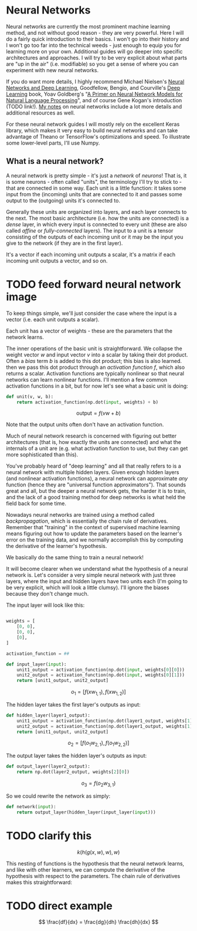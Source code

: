 # Neural Networks

Neural networks are currently the most prominent machine learning method, and not without good reason - they are very powerful. Here I will do a fairly quick introduction to their basics. I won't go into their history and I won't go too far into the technical weeds - just enough to equip you for learning more on your own. Additional guides will go deeper into specific architectures and approaches. I will try to be very explicit about what parts are "up in the air" (i.e. modifiable) so you get a sense of where you can experiment with new neural networks.

If you do want more details, I highly recommend Michael Nielsen's [Neural Networks and Deep Learning](http://neuralnetworksanddeeplearning.com/), Goodfellow, Bengio, and Courville's [Deep Learning](http://www.deeplearningbook.org/) book, Yoav Goldberg's "[A Primer on Neural Network Models for Natural Language Processing](http://arxiv.org/abs/1510.00726)", and of course Gene Kogan's introduction (TODO link!). [My notes](http://frnsys.com/ai_notes/machine_learning/neural_nets.html) on neural networks include a lot more details and additional resources as well.

For these neural network guides I will mostly rely on the excellent Keras library, which makes it very easy to build neural networks and can take advantage of Theano or TensorFlow's optimizations and speed. To illustrate some lower-level parts, I'll use Numpy.

## What is a neural network?

A neural network is pretty simple - it's just a _network_ of _neurons_! That is, it is some neurons - often called "units", the terminology I'll try to stick to - that are connected in some way. Each unit is a little function: it takes some input from the (incoming) units that are connected to it and passes some output to the (outgoing) units it's connected to.

Generally these units are organized into layers, and each layer connects to the next. The most basic architecture (i.e. how the units are connected) is a _dense_ layer, in which every input is connected to every unit (these are also called _affine_ or _fully-connected_ layers). The input to a unit is a tensor consisting of the outputs of each incoming unit or it may be the input you give to the network (if they are in the first layer).

It's a vector if each incoming unit outputs a scalar, it's a matrix if each incoming unit outputs a vector, and so on.

# TODO feed forward neural network image

To keep things simple, we'll just consider the case where the input is a vector (i.e. each unit outputs a scalar).

Each unit has a vector of weights - these are the parameters that the network learns.

The inner operations of the basic unit is straightforward. We collapse the weight vector $w$ and input vector $v$ into a scalar by taking their dot product. Often a _bias_ term $b$ is added to this dot product; this bias is also learned. then we pass this dot product through an _activation function_ $f$, which also returns a scalar. Activation functions are typically nonlinear so that neural networks can learn nonlinear functions. I'll mention a few common activation functions in a bit, but for now let's see what a basic unit is doing:

```python
def unit(v, w, b):
    return activation_function(np.dot(input, weights) + b)
```

$$
\text{output} = f(vw + b)
$$

Note that the output units often don't have an activation function.

Much of neural network research is concerned with figuring out better architectures (that is, how exactly the units are connected) and what the internals of a unit are (e.g. what activation function to use, but they can get more sophisticated than this).

You've probably heard of "deep learning" and all that really refers to is a neural network with multiple hidden layers. Given enough hidden layers (and nonlinear activation functions), a neural network can approximate _any_ function (hence they are "universal function approximators"). That sounds great and all, but the deeper a neural network gets, the harder it is to train, and the lack of a good training method for deep networks is what held the field back for some time.

Nowadays neural networks are trained using a method called _backpropagation_, which is essentially the chain rule of derivatives. Remember that "training" in the context of supervised machine learning means figuring out how to update the parameters based on the learner's error on the training data, and we normally accomplish this by computing the derivative of the learner's hypothesis.

We basically do the same thing to train a neural network!

It will become clearer when we understand what the hypothesis of a neural network is. Let's consider a very simple neural network with just three layers, where the input and hidden layers have two units each (I'm going to be very explicit, which will look a little clumsy). I'll ignore the biases because they don't change much.

The input layer will look like this:

```python

weights = [
    [0, 0],
    [0, 0],
    [0],
]

activation_function = ##

def input_layer(input):
    unit1_output = activation_function(np.dot(input, weights[0][0]))
    unit2_output = activation_function(np.dot(input, weights[0][1]))
    return [unit1_output, unit2_output]
```

$$
o_1 = [f(x w_{1,1}), f(x w_{1,2})]
$$

The hidden layer takes the first layer's outputs as input:

```python
def hidden_layer(layer1_output):
    unit1_output = activation_function(np.dot(layer1_output, weights[1][0]))
    unit2_output = activation_function(np.dot(layer1_output, weights[1][1]))
    return [unit1_output, unit2_output]
```

$$
o_2 = [f(o_1 w_{2,1}), f(o_1 w_{2,2})]
$$

The output layer takes the hidden layer's outputs as input:

```python
def output_layer(layer2_output):
    return np.dot(layer2_output, weights[2][0])
```

$$
o_3 = f(o_2 w_{3,1})
$$

So we could rewrite the network as simply:

```python
def network(input):
    return output_layer(hidden_layer(input_layer(input)))
```

# TODO clarify this
$$
k(h(g(x,w),w),w)
$$

This nesting of functions is the hypothesis that the neural network learns, and like with other learners, we can compute the derivative of the hypothesis with respect to the parameters. The chain rule of derivatives makes this straightforward:

# TODO direct example
$$
\frac{df}{dx} = \frac{dg}{dh} \frac{dh}{dx}
$$
